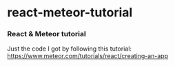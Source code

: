 # react-meteor-tutorial

### React & Meteor tutorial

Just the code I got by following this tutorial: https://www.meteor.com/tutorials/react/creating-an-app
